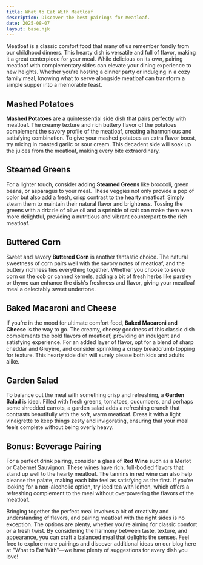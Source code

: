 ```yaml
---
title: What to Eat With Meatloaf
description: Discover the best pairings for Meatloaf.
date: 2025-08-07
layout: base.njk
---
```


Meatloaf is a classic comfort food that many of us remember fondly from our childhood dinners. This hearty dish is versatile and full of flavor, making it a great centerpiece for your meal. While delicious on its own, pairing meatloaf with complementary sides can elevate your dining experience to new heights. Whether you're hosting a dinner party or indulging in a cozy family meal, knowing what to serve alongside meatloaf can transform a simple supper into a memorable feast.

## **Mashed Potatoes**

**Mashed Potatoes** are a quintessential side dish that pairs perfectly with meatloaf. The creamy texture and rich buttery flavor of the potatoes complement the savory profile of the meatloaf, creating a harmonious and satisfying combination. To give your mashed potatoes an extra flavor boost, try mixing in roasted garlic or sour cream. This decadent side will soak up the juices from the meatloaf, making every bite extraordinary.

## **Steamed Greens**

For a lighter touch, consider adding **Steamed Greens** like broccoli, green beans, or asparagus to your meal. These veggies not only provide a pop of color but also add a fresh, crisp contrast to the hearty meatloaf. Simply steam them to maintain their natural flavor and brightness. Tossing the greens with a drizzle of olive oil and a sprinkle of salt can make them even more delightful, providing a nutritious and vibrant counterpart to the rich meatloaf.

## **Buttered Corn**

Sweet and savory **Buttered Corn** is another fantastic choice. The natural sweetness of corn pairs well with the savory notes of meatloaf, and the buttery richness ties everything together. Whether you choose to serve corn on the cob or canned kernels, adding a bit of fresh herbs like parsley or thyme can enhance the dish's freshness and flavor, giving your meatloaf meal a delectably sweet undertone.

## **Baked Macaroni and Cheese**

If you’re in the mood for ultimate comfort food, **Baked Macaroni and Cheese** is the way to go. The creamy, cheesy goodness of this classic dish complements the bold flavors of meatloaf, providing an indulgent and satisfying experience. For an added layer of flavor, opt for a blend of sharp cheddar and Gruyère, and consider sprinkling a crispy breadcrumb topping for texture. This hearty side dish will surely please both kids and adults alike.

## **Garden Salad**

To balance out the meal with something crisp and refreshing, a **Garden Salad** is ideal. Filled with fresh greens, tomatoes, cucumbers, and perhaps some shredded carrots, a garden salad adds a refreshing crunch that contrasts beautifully with the soft, warm meatloaf. Dress it with a light vinaigrette to keep things zesty and invigorating, ensuring that your meal feels complete without being overly heavy.

## **Bonus: Beverage Pairing**

For a perfect drink pairing, consider a glass of **Red Wine** such as a Merlot or Cabernet Sauvignon. These wines have rich, full-bodied flavors that stand up well to the hearty meatloaf. The tannins in red wine can also help cleanse the palate, making each bite feel as satisfying as the first. If you're looking for a non-alcoholic option, try iced tea with lemon, which offers a refreshing complement to the meal without overpowering the flavors of the meatloaf.

Bringing together the perfect meal involves a bit of creativity and understanding of flavors, and pairing meatloaf with the right sides is no exception. The options are plenty, whether you're aiming for classic comfort or a fresh twist. By considering the harmony between taste, texture, and appearance, you can craft a balanced meal that delights the senses. Feel free to explore more pairings and discover additional ideas on our blog here at "What to Eat With"—we have plenty of suggestions for every dish you love!